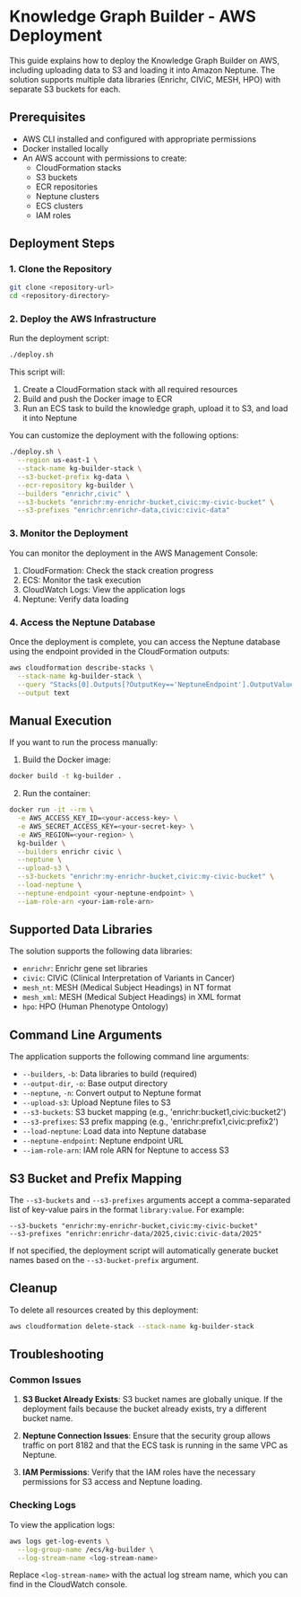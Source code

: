 # Knowledge Graph Builder - AWS Deployment

This guide explains how to deploy the Knowledge Graph Builder on AWS, including uploading data to S3 and loading it into Amazon Neptune. The solution supports multiple data libraries (Enrichr, CIViC, MESH, HPO) with separate S3 buckets for each.

## Prerequisites

- AWS CLI installed and configured with appropriate permissions
- Docker installed locally
- An AWS account with permissions to create:
  - CloudFormation stacks
  - S3 buckets
  - ECR repositories
  - Neptune clusters
  - ECS clusters
  - IAM roles

## Deployment Steps

### 1. Clone the Repository

```bash
git clone <repository-url>
cd <repository-directory>
```

### 2. Deploy the AWS Infrastructure

Run the deployment script:

```bash
./deploy.sh
```

This script will:
1. Create a CloudFormation stack with all required resources
2. Build and push the Docker image to ECR
3. Run an ECS task to build the knowledge graph, upload it to S3, and load it into Neptune

You can customize the deployment with the following options:

```bash
./deploy.sh \
  --region us-east-1 \
  --stack-name kg-builder-stack \
  --s3-bucket-prefix kg-data \
  --ecr-repository kg-builder \
  --builders "enrichr,civic" \
  --s3-buckets "enrichr:my-enrichr-bucket,civic:my-civic-bucket" \
  --s3-prefixes "enrichr:enrichr-data,civic:civic-data"
```

### 3. Monitor the Deployment

You can monitor the deployment in the AWS Management Console:

1. CloudFormation: Check the stack creation progress
2. ECS: Monitor the task execution
3. CloudWatch Logs: View the application logs
4. Neptune: Verify data loading

### 4. Access the Neptune Database

Once the deployment is complete, you can access the Neptune database using the endpoint provided in the CloudFormation outputs:

```bash
aws cloudformation describe-stacks \
  --stack-name kg-builder-stack \
  --query "Stacks[0].Outputs[?OutputKey=='NeptuneEndpoint'].OutputValue" \
  --output text
```

## Manual Execution

If you want to run the process manually:

1. Build the Docker image:

```bash
docker build -t kg-builder .
```

2. Run the container:

```bash
docker run -it --rm \
  -e AWS_ACCESS_KEY_ID=<your-access-key> \
  -e AWS_SECRET_ACCESS_KEY=<your-secret-key> \
  -e AWS_REGION=<your-region> \
  kg-builder \
  --builders enrichr civic \
  --neptune \
  --upload-s3 \
  --s3-buckets "enrichr:my-enrichr-bucket,civic:my-civic-bucket" \
  --load-neptune \
  --neptune-endpoint <your-neptune-endpoint> \
  --iam-role-arn <your-iam-role-arn>
```

## Supported Data Libraries

The solution supports the following data libraries:

- `enrichr`: Enrichr gene set libraries
- `civic`: CIViC (Clinical Interpretation of Variants in Cancer)
- `mesh_nt`: MESH (Medical Subject Headings) in NT format
- `mesh_xml`: MESH (Medical Subject Headings) in XML format
- `hpo`: HPO (Human Phenotype Ontology)

## Command Line Arguments

The application supports the following command line arguments:

- `--builders`, `-b`: Data libraries to build (required)
- `--output-dir`, `-o`: Base output directory
- `--neptune`, `-n`: Convert output to Neptune format
- `--upload-s3`: Upload Neptune files to S3
- `--s3-buckets`: S3 bucket mapping (e.g., 'enrichr:bucket1,civic:bucket2')
- `--s3-prefixes`: S3 prefix mapping (e.g., 'enrichr:prefix1,civic:prefix2')
- `--load-neptune`: Load data into Neptune database
- `--neptune-endpoint`: Neptune endpoint URL
- `--iam-role-arn`: IAM role ARN for Neptune to access S3

## S3 Bucket and Prefix Mapping

The `--s3-buckets` and `--s3-prefixes` arguments accept a comma-separated list of key-value pairs in the format `library:value`. For example:

```
--s3-buckets "enrichr:my-enrichr-bucket,civic:my-civic-bucket"
--s3-prefixes "enrichr:enrichr-data/2025,civic:civic-data/2025"
```

If not specified, the deployment script will automatically generate bucket names based on the `--s3-bucket-prefix` argument.

## Cleanup

To delete all resources created by this deployment:

```bash
aws cloudformation delete-stack --stack-name kg-builder-stack
```

## Troubleshooting

### Common Issues

1. **S3 Bucket Already Exists**: S3 bucket names are globally unique. If the deployment fails because the bucket already exists, try a different bucket name.

2. **Neptune Connection Issues**: Ensure that the security group allows traffic on port 8182 and that the ECS task is running in the same VPC as Neptune.

3. **IAM Permissions**: Verify that the IAM roles have the necessary permissions for S3 access and Neptune loading.

### Checking Logs

To view the application logs:

```bash
aws logs get-log-events \
  --log-group-name /ecs/kg-builder \
  --log-stream-name <log-stream-name>
```

Replace `<log-stream-name>` with the actual log stream name, which you can find in the CloudWatch console.
